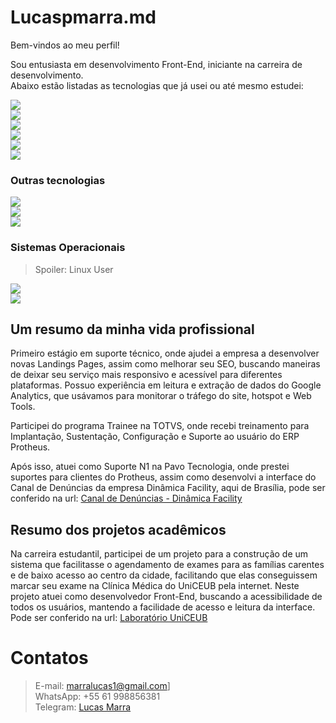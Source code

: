 # Lucaspmarra.md
Bem-vindos ao meu perfil!

Sou entusiasta em desenvolvimento Front-End, iniciante na carreira de desenvolvimento.  
Abaixo estão listadas as tecnologias que já usei ou até mesmo estudei:

![](https://img.shields.io/badge/HTML-B%C3%A1sico-brightgreen)  
![](https://img.shields.io/badge/CSS-B%C3%A1sico-brightgreen)  
![](https://img.shields.io/badge/JavaScript-B%C3%A1sico-brightgreen)  
![](https://img.shields.io/badge/JQuery-B%C3%A1sico-brightgreen)  
![](https://img.shields.io/badge/Vue.js-Apenas%20estudos-blue)  
![](https://img.shields.io/badge/React%20Js-Apenas%20estudos-blue)

### Outras tecnologias

![](https://img.shields.io/badge/TOTVS%20Protheus-B%C3%A1sico-orange)  
![](https://img.shields.io/badge/SQL-B%C3%A1sico-orange)  
![](https://img.shields.io/badge/Photoshop-B%C3%A1sico-orange)

### Sistemas Operacionais

>Spoiler: Linux User

![](https://img.shields.io/badge/Linux-Intermedi%C3%A1rio-red)  
![](https://img.shields.io/badge/Windows-Intermedi%C3%A1rio-red)

## Um resumo da minha vida  profissional

Primeiro estágio em suporte técnico, onde ajudei a empresa a desenvolver novas Landings Pages, assim como melhorar seu SEO, buscando maneiras de deixar seu serviço mais responsivo e acessível para diferentes plataformas.
Possuo experiência em leitura e extração de dados do Google Analytics, que usávamos para monitorar o tráfego do site, hotspot e Web Tools.

Participei do programa Trainee na TOTVS, onde recebi treinamento para Implantação, Sustentação, Configuração e Suporte ao usuário do ERP Protheus. 

Após isso, atuei como Suporte N1 na Pavo Tecnologia, onde prestei suportes para clientes do Protheus, assim como desenvolvi a interface do Canal de Denúncias da empresa Dinâmica Facility, aqui de Brasília, pode ser conferido na url: [Canal de Denúncias - Dinâmica Facility](http://facility.pavo.net.br/#/principal/principal)

## Resumo dos projetos acadêmicos

Na carreira estudantil, participei de um projeto para a construção de um sistema que facilitasse o agendamento de exames para as famílias carentes e de baixo acesso ao centro da cidade, facilitando que elas conseguissem marcar seu exame na Clínica Médica do UniCEUB pela internet.
Neste projeto atuei como desenvolvedor Front-End, buscando a acessibilidade de todos os usuários, mantendo a facilidade de acesso e leitura da interface.
Pode ser conferido na url: [Laboratório UniCEUB](https://laboratorio.uniceub.br/)

# Contatos
>E-mail: marralucas1@gmail.com]  
>WhatsApp: +55 61 998856381  
>Telegram:  [Lucas Marra](https://t.me/kayjuv)
